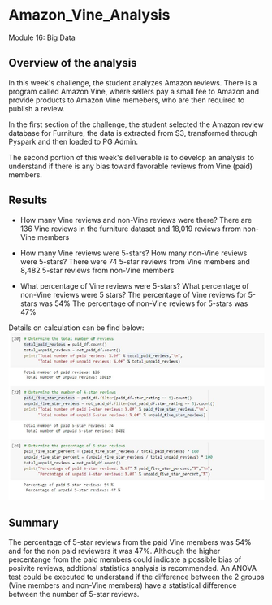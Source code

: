# Amazon_Vine_Analysis
Module 16: Big Data

## Overview of the analysis

In this week's challenge, the student analyzes Amazon reviews. There is a program called Amazon Vine, where sellers pay a small fee to Amazon and provide products to Amazon Vine memebers, who are then required to publish a review. 

In the first section of the challenge, the student selected the Amazon review database for Furniture, the data is extracted from S3, transformed through Pyspark and then loaded to PG Admin.

The second portion of this week's deliverable is to develop an analysis to understand if there is any bias toward favorable reviews from Vine (paid) members.

## Results

* How many Vine reviews and non-Vine reviews were there?
    There are 136 Vine reviews in the furniture dataset and 18,019 reviews frrom non-Vine members
    
* How many Vine reviews were 5-stars? How many non-Vine reviews were 5-stars?
    There were 74 5-star reviews from Vine members and 8,482 5-star reviews from non-Vine members

* What percentage of Vine reviews were 5-stars? What percentage of non-Vine reviews were 5 stars?
    The percentage of Vine reviews for 5-stars was 54%
    The percentage of non-Vine reviews for 5-stars was 47%

Details on calculation can be find below:
![ScreenShot](https://github.com/liviamiyabara/Amazon_Vine_Analysis/blob/main/Resources/calculations.JPG)

## Summary

The percentage of 5-star reviews from the paid Vine members was 54% and for the non paid reviewers it was 47%. Although the higher percentange from the paid members could indicate a possible bias of posivite reviews, addtional statistics analysis is recommended. An ANOVA test could be executed to understand if the difference between the 2 groups (Vine members and non-Vine members) have a statistical difference between the number of 5-star reviews. 
